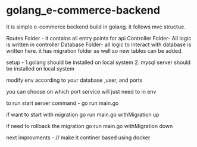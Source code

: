# golang_e-commerce-backend

It is simple e-commerce beckend build in golang.
it follows mvc structue.

Routes Folder - it contains all entry points for api 
Controller  Folder- All logic is written in controller
Database Folder- all logic to interact with database is written here.
                 it has migration folder as well so new tables can be added.


setup -
1.golang should be installed on local system
2. mysql server should  be installed  on local system 

modify env according to your database ,user, and ports 

you can choose on which port service will just need to in env

to run start server command  -
                      go run main.go

if want to start with migration 
                    go run main.go withMigration up

if need to rollback the migration 
                    go run main.go withMigration down



next improvments -
// make it continer based using docker 
